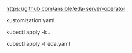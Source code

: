 https://github.com/ansible/eda-server-operator

kustomization.yaml

kubectl apply -k .

kubectl apply -f eda.yaml
